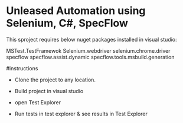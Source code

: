 # Unleased Automation using Selenium, C#, SpecFlow

This sproject requires below nuget packages installed in visual studio:

MSTest.TestFramewok
Selenium.webdriver
selenium.chrome.driver
specflow
specflow.assist.dynamic
specflow.tools.msbuild.generation

#instructions

- Clone the project to any location.

- Build project in visual studio

- open Test Explorer

- Run tests in test explorer & see results in Test Explorer
